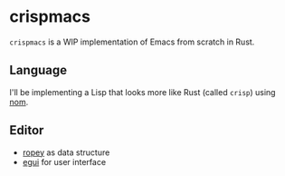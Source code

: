 # crispmacs

`crispmacs` is a WIP implementation of Emacs from scratch in Rust.

## Language

I'll be implementing a Lisp that looks more like Rust (called `crisp`)
using [nom](https://docs.rs/nom/7.1.0/nom/index.html).

## Editor

- [ropey](https://docs.rs/ropey/1.3.2/ropey/index.html) as data structure
- [egui](https://docs.rs/egui/0.16.1/egui/) for user interface
